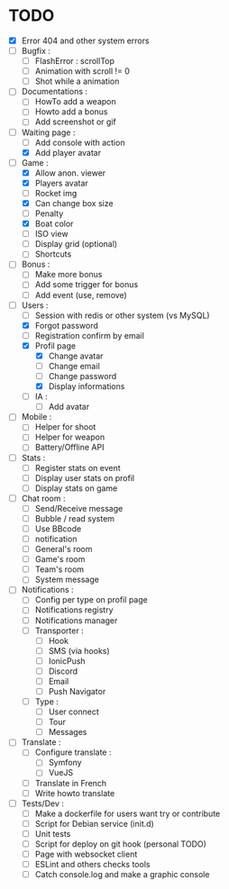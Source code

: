 TODO
====

- [X] Error 404 and other system errors
- [ ] Bugfix :
	- [ ] FlashError : scrollTop
	- [ ] Animation with scroll != 0
	- [ ] Shot while a animation
- [ ] Documentations :
	- [ ] HowTo add a weapon
	- [ ] Howto add a bonus
	- [ ] Add screenshot or gif
- [ ] Waiting page :
    - [ ] Add console with action
    - [X] Add player avatar
- [ ] Game :
    - [X] Allow anon. viewer
    - [X] Players avatar
    - [ ] Rocket img
    - [X] Can change box size
    - [ ] Penalty
    - [X] Boat color
    - [ ] ISO view
    - [ ] Display grid (optional)
    - [ ] Shortcuts
- [ ] Bonus :
    - [ ] Make more bonus
	- [ ] Add some trigger for bonus
	- [ ] Add event (use, remove)
- [ ] Users :
	- [ ] Session with redis or other system (vs MySQL)
    - [X] Forgot password
    - [ ] Registration confirm by email
    - [X] Profil page
        - [X] Change avatar
        - [ ] Change email
        - [ ] Change password
        - [X] Display informations
	- [ ] IA :
		- [ ] Add avatar
- [ ] Mobile :
    - [ ] Helper for shoot
    - [ ] Helper for weapon
    - [ ] Battery/Offline API
- [ ] Stats :
    - [ ] Register stats on event
    - [ ] Display user stats on profil
    - [ ] Display stats on game
- [ ] Chat room :
	- [ ] Send/Receive message
	- [ ] Bubble / read system
    - [ ] Use BBcode
    - [ ] notification
    - [ ] General's room
    - [ ] Game's room
    - [ ] Team's room
    - [ ] System message
- [ ] Notifications :
    - [ ] Config per type on profil page
	- [ ] Notifications registry
	- [ ] Notifications manager
    - [ ] Transporter :
        - [ ] Hook
        - [ ] SMS (via hooks)
        - [ ] IonicPush
        - [ ] Discord
        - [ ] Email
        - [ ] Push Navigator
    - [ ] Type :
        - [ ] User connect
        - [ ] Tour
        - [ ] Messages
- [ ] Translate :
	- [ ] Configure translate :
		- [ ] Symfony
		- [ ] VueJS
	- [ ] Translate in French
	- [ ] Write howto translate
- [ ] Tests/Dev :
	- [ ] Make a dockerfile for users want try or contribute
	- [ ] Script for Debian service (init.d)
	- [ ] Unit tests
	- [ ] Script for deploy on git hook (personal TODO)
	- [ ] Page with websocket client
	- [ ] ESLint and others checks tools
	- [ ] Catch console.log and make a graphic console
